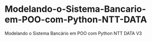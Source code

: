 # Modelando-o-Sistema-Bancario-em-POO-com-Python-NTT-DATA
Modelando o Sistema Bancário em POO com Python NTT DATA V3
